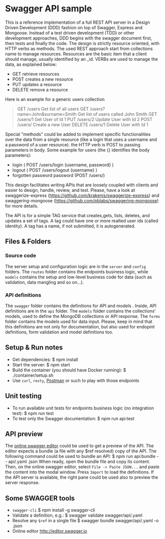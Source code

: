 # Swagger API sample

This is a reference implementation of a full REST API server in a Design Driven Development (DDD) fashion on top of Swagger, Express and Mongoose. Instead of a test driven development (TDD) or other development approaches, DDD begins with the swagger document first, then tests and finally the code. The design is strictly resource oriented, with HTTP verbs as methods. 
The used REST approach start from collections name to manage resources. Resources are the basic item that a client should manage, usually identified by an _id.  VERBs are used to manage the data, as explained below:

- GET retrieve resources
- POST creates a new resource
- PUT updates a resource
- DELETE remove a resource

Here is an example for a generic users collection

> GET  /users
> Get list of all users
> GET  /users?name=John&surname=Smith
> Get list of users called John Smith
> GET  /users/1
> Get User of Id 1
> PUT  /users/2
> Update User with Id 2
> POST  /users/
> Create a new User
> DELETE  /users/1
> Delete User with Id 1

Special "methods" could be added to implement specific functionalities over the data from a single resource (like a login that uses a username and a password of a user resource). the HTTP verb is POST to passing parameters in body. Some example for users (the {} identifies the body parameters):

- login ( POST /users/login {username, password} )
- logout ( POST /users/logout {username} )
- forgotten password password   (POST /users/)


This design facilitates writing APIs that are loosely coupled with clients and easier to design, handle, review, and test. Please, have a look at swaggerize-express (https://github.com/krakenjs/swaggerize-express) and swaggering-mongoose (https://github.com/pblabs/swaggering-mongoose) for more details.

The API is for a simple TAG service that creates,gets, lists, deletes, and updates a set of tags. A tag could have one or more realted user ids (called identity). A tag has a name, if not submitted, it is autogenerated.

## Files & Folders

### Source code

The server setup and configuration logic are in the `server` and `config` folders. The `routes` folder contains the endpoints business logic, while `models` contains the setup and low-level business code for data (such as validation, data mangling and so on...).

### API definitions

The `swagger` folder contains the definitions for API and models . Inside, API definitions are in the `api` folder. The `models` folder contains the collections' models, used to define the MongoDB collections or API response.  The `forms` folder contains the models used for data input. Please, keep in mind that this definitions are not only for documentation, but also used for endopint definitions, form validation and model definitions too. 

## Setup & Run notes

- Get dependencies:
        $ npm install
- Start the server:
        $ npm start
- Build the container (you should have Docker running):
        $ ./container/setup.sh
- Use `curl`, `resty`, [Postman](http://www.getpostman.com/) or such to play with those endpoints

## Unit testing

- To run available unit tests for endpoints business logic (no integration test):
        $ npm run test
- To test only the Swagger documentation:
        $ npm run api:test

## API preview
The [online swagger editor](http://editor.swagger.io) could be used to get a preview of the API. The editor expects a bundle (a file with any $ref resolved) copy of the API.
The following command could be used to bundle an API:
        $ npm run api:bundle -- api/<apiname>.yaml <bundlename>.json
When ready, open the bundle file and copy its content. Then, on the online swagger editor, select `File -> Paste JSON...` and paste the content into the modal window. Press `Import` to load the definitions. If the API server is available, the right pane could be used also to preview the server response.

## Some SWAGGER tools

- `swagger-cli`
        $ npm install -g swagger-cli
- Validate a definition, e.g.:
        $ swagger validate swagger/api/<apiname>.yaml
- Resolve any `$ref` in a single file
        $ swagger bundle swagger/api/<apiname>.yaml -o <bundlename>.json
- Online editor
        http://editor.swagger.io
